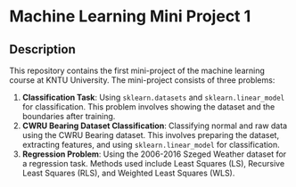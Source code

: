 # Machine Learning Mini Project 1
## Description
This repository contains the first mini-project of the machine learning course at KNTU University. The mini-project consists of three problems:
1. **Classification Task**: Using `sklearn.datasets` and `sklearn.linear_model` for classification. This problem involves showing the dataset and the boundaries after training.
2. **CWRU Bearing Dataset Classification**: Classifying normal and raw data using the CWRU Bearing dataset. This involves preparing the dataset, extracting features, and using `sklearn.linear_model` for classification.
3. **Regression Problem**: Using the 2006-2016 Szeged Weather dataset for a regression task. Methods used include Least Squares (LS), Recursive Least Squares (RLS), and Weighted Least Squares (WLS).
